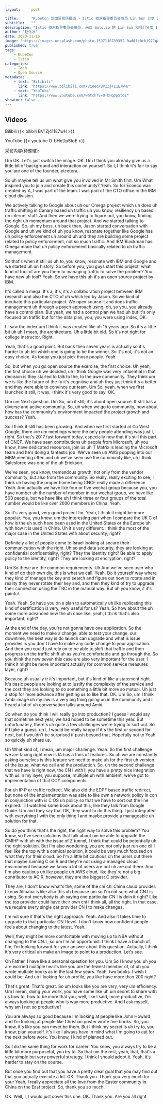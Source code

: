 ```yaml
---
layout:     post

title:      "KubeCon 芝加哥现场报道 - Istio 技术指导委员会成员 Lin Sun 分享 Istio 项目历史与未来展望"
subtitle:   ""
description: "Istio 技术指导委员会成员, 来自 Solo.io 的 Lin Sun 和我们分享 Isito 项目历史与未来展望"
author: "赵化冰"
date: 2023-11-16
image: "https://images.unsplash.com/photo-1597116789352-9ad0fe0cb197?q=80&w=3432&auto=format&fit=crop&ixlib=rb-4.0.3&ixid=M3wxMjA3fDB8MHxwaG90by1wYWdlfHx8fGVufDB8fHx8fA%3D%3D"
published: true
tags:
    - KubeCon
    - Istio
categories:
    - Tech
    - Open Source
metadata:
    - text: "Bilibili"
      link: "https://www.bilibili.com/video/BV1Zj411E7wH/"
    - text: "YouTube"
      link: "https://www.youtube.com/watch?v=O-bHqDpStoE"
showtoc: false
---
```


## Videos

Bilibili
{{< bilibili BV1Zj411E7wH >}}

YouTube
{{< youtube O-bHqDpStoE >}}

采访内容(待整理):

Um OK. Let's just switch the image. OK. Um I think you already give us a little bit of background and interaction on yourself. So I, I think it's fair to say you are one of the founder, etcetera.

So uh maybe tell us um what give you involved in Mr Smith first. Um What inspired you to join and create this community? Yeah. So for Ecoeco was created by A, I was part of the team. I was part of the CTO office in the IBM cloud division.

We actively talking to Google about uh our Omega project which uh does uh traffic shifting in Canary based uh traffic uh you know, resiliency uh based on internet stuff. And then we were trying to figure out, you know, finding the right uh momentum around that project. And we started talking to Google. So, uh my boss, uh back then, Jason started conversation with Google and uh we kind of uh you know, resonate together like Google has uh policy enforcement uh around uh and they are building some project related to policy enforcement, not so much traffic. And IBM Blackman has Omega made that uh policy enforcement basically related to uh traffic management.

So that's when it still us uh to, you know, resonate with IBM and Google and we started uh on history. So before you, you guys start this project, what kind of tool of are you them to managing traffic to solve the problem? You have new uh tool? Yeah. So we have this uh it's an open source project by IBM.

It's called a mega. It's a, it's, it's a collaboration project between IBM research and also the CTO of uh which led by Jason. So we kind of incubate this particular project. We open source it and does traffic management uh through a psych approach using, oh, so you, you already have a control plan. But yeah, we had a control plan we had uh but it's only focused on traffic but for the data plan, you, you were using index, OK.

I I saw the index um I think it was created like uh 15 years ago. So it's a little bit uh uh I mean, the architecture. Uh a little bit old. So it's not right for college instructor. Right.

Yeah, that's a good point. But back then seven years is actually so it's harder to uh tell which one is going to be the winner. So it's not, it's not an easy choice. As today you just pick those people. Yeah.

So, but when you go open source the exercise, the first choice. Uh yeah, the first choice uh we decided, uh I think Google was very influential in that decision is they started to talk to the, to the awe community. They think um we is like the future of the fy it's cognitive and uh they just think it's a better and they were able to convince our team. Um So, yeah, when we first launched it still, it was, I think it's very good to say. OK.

Um um Next question. Um So, um it still, it's about open source. It still has a diverse and active community. So, uh when we go to community, how about how has the community's environment impacted the project growth and success? Yeah.

So I think it still has been growing. And when we first started at Co West Google, there are um meetings where the only people attending was just I, right. So that's 2017 fast forward today, especially now that it's still this part of CNCF. We have seen contributions uh people from Microsoft, uh you know, have dedicated resources, join us uh T Matrix is leading the Microsoft team and he's doing a fantastic job. We've seen uh AWS popping into our MBM meeting often and uh we've seen use the community like, uh I think Salesforce was one of the uh Erickson.

We've seen, you know, tremendous growth, not only from the vendor community, but also from the community. So really, really exciting to see, I think uh having the proper home being CNCF really made a difference. Yeah. And actually we have like four or five wechat group because you, you have number uh the number of member in our wechat group, we have like 500 people, but we have like uh I think three or four groups of the total number would be like over 2000 members in China. Yeah.

So it's very good, very good project for. Yeah, I think it might be more popular. You, you know, um the interesting part when I compare the UK C of how is the uh such have been used in the United States or the Europe uh with how it is used in China. Uh it's very different. I think the most of the major case in the United States with about security, right?

Definitely a lot of people come to Israel looking at secure their communication with the right. Uh so and data security, they are looking at confidential confidentiality, right? They the identity right? Be able to apply policy to the identity, right? They are looking at encryption, right?

Um So these are the common requirements. Uh And we've seen user who kind of do their own diy, this is what we call. Yeah. Do it yourself way where they kind of manage the key and search and figure out how to rotate and in reality they never rotate their key and, and then they kind of try to upgrade their connection using the TRC in the manual way. But uh you know, it it's painful.

Yeah. Yeah. So have you on a plan to automatically uh like replicating this kind of certification is very, very useful for us? Yeah. So how about the uh some more advanced new the uh case like, yeah, I think that's also important, right?

At the end of the day, you're not gonna have one application. So the moment we need to make a change, able to test your change, our downtime, the best way is do launch can upgrade and what is issue provides is you don't have to make any code change to your application. And then you could just rely on to be able to shift that traffic and then progress uh the traffic shift uh as you're comfortable and go through the. So you think the new seven this case are also very important for the user. I think it might be more important actually for common service measures layer, right?

Because uh usually tr it's important, but it's kind of like a statement right. It's basic people are looking at to justify the complexity of the service and the cost they are looking to do something a little bit more so mutual. Uh just a stop for more advance after getting us to like that. OK. Um So, um I think Ambi image uh my law is a very big thing going on in the community and I heard a lot of uh conversation talks around Ambi.

So when do you think I will really go into production? I guess I would say that sometime next year, we had hoped to be sometime this year. But unfortunately, there's uh quite a few challenges we're trying to sort out. So if I take a guess, uh I, I would be really happy if it's the first or second for next, but I wouldn't be surprised if push beyond that. Hopefully not to Yeah, so quickly uh share us.

Uh What kind of, I mean, um major challenge. Yeah. So the first challenge we are facing right now is IA has a tons of features. So uh we are constantly asking ourselves is this feature we need to make uh for the first uh version of the issue, what we call and the production. So, uh the second challenge that we have is right now, the CN I with I, you have a pretty nice integration with us in my layer, you suppose, multiple uh with ambient, we've got to implementation of that CCY components.

For uh IP P or traffic redirect. We also did the EDPF based traffic redirect, but none of the implementation was able to like own a network policy in con in conjunction with is C OS uh policy so that we have to sort out the line expired. Iii I watched some book about this, like they talk from Google Guide. Um and they say that OK, they want to do this thing. I just integrated with everything I with the only thing I and maybe provide a manageable uh solution for that.

So do you think that's the right, the right way to solve this problem? You know, so I've seen solutions that talk about um be able to upgrade the CMIHF with uh with the issue of Z tunnel, I think that could be potentially uh the right solution. But I'm also wondering, you are not only just run one cli I feel like the top with a comical solution, it could be very much focused on what they for their cloud. So I'm a little bit cautious on the users out there that maybe running C on R and they're not using a managed cloud environment because we know a lot of users are not uh are out there. And I'm also cautious uh like people uh AWS cloud, like they're not a big contributor to AC R, however, they are the biggest C provider.

They are, I don't know what's the, some of the chi chi China cloud provider. I know Alibaba is like also this uh because um so I'm not sure what CN I is using. So not everybody is uh saying one particular CN I is doin it right? Like the top provider could have their own cni I think all, all the right. In that case, we require every single car provider CN I to make changes.

I'm not sure if that's the right approach. Yeah. And also it takes time to upgrade to that particular CN I level. I don't know how confident people feels about changing to the latest. Yeah.

Well, they might be more comfortable with moving up to NBA without changing to the CN. I, so um I'm an opportunist. I think I have a bunch of, I'm, I'm looking forward for your answer about this question. Actually, I think it's very critical uh make an image to point to a production. Let's see.

Oh Father, I have like a personal question for you. Um So I know you uh you are worried multiple hearts like you are the fewest member of, of uh you wrote multiple books as in the last few years. Yeah, two books. I wish I could be. And uh I looking for uh profile, you like have more than 200 right?

That's great. That's great. So um looks like you are very, very um efficiency. Um I mean, doing your work, you have some like uh um secret to share with us how to, how to be more that you, well, like I said, more productive, I'm always looking at people who is way more productive. And I ask myself, why am I not so productive?

You are always so good because I'm looking at people like John Howard and I'm looking at people like Christian poster wrote five books. So, you know, it's like you can never be them. But I think my secret is uh try to, you know, plan yourself. It's like I always have in mind what I'm going to eat for the next before work. You know, I kind of planned out.

So I do the same thing for work for career. You know, you always try to be a little bit more purposeful, you try to. So that um the rest, yeah, that, that's a very simple but very powerful strategy. I think I should adopt it. Yeah, it's harder to stay on the course.

But once you find out that you have a pretty clear goal that you may find out that you actually execute a lot. OK. Thank you. Thank you very much for your Yeah, I really appreciate all the love from the Easter community in China on the East project. So, thank you so much.

OK. Well, I, I would just cover this one. OK. Thank you. Are you all right.











